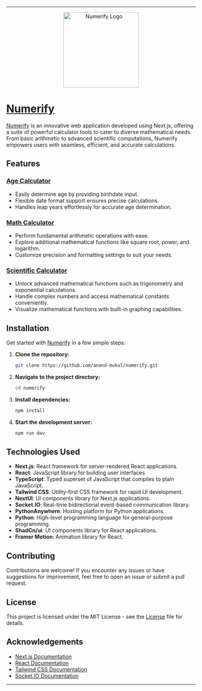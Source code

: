 ---

<div align="center">
  <img src="https://i.ibb.co/mCMKDDb/numerify.png" alt="Numerify Logo" width="200">
</div>

# [Numerify](https://numerify.vercel.app)

[Numerify](https://numerify.vercel.app) is an innovative web application developed using Next.js, offering a suite of powerful calculator tools to cater to diverse mathematical needs. From basic arithmetic to advanced scientific computations, Numerify empowers users with seamless, efficient, and accurate calculations.

## Features

### [Age Calculator](https://numerify.vercel.app/age-calculator)
- Easily determine age by providing birthdate input.
- Flexible date format support ensures precise calculations.
- Handles leap years effortlessly for accurate age determination.

### [Math Calculator](https://numerify.vercel.app/math-calculator)
- Perform fundamental arithmetic operations with ease.
- Explore additional mathematical functions like square root, power, and logarithm.
- Customize precision and formatting settings to suit your needs.

### [Scientific Calculator](https://numerify.vercel.app/scientific-calculator)
- Unlock advanced mathematical functions such as trigonometry and exponential calculations.
- Handle complex numbers and access mathematical constants conveniently.
- Visualize mathematical functions with built-in graphing capabilities.

## Installation

Get started with [Numerify](https://numerify.vercel.app) in a few simple steps:

1. **Clone the repository:**
   ```bash
   git clone https://github.com/anand-mukul/numerify.git
   ```

2. **Navigate to the project directory:**
   ```bash
   cd numerify
   ```

3. **Install dependencies:**
   ```bash
   npm install
   ```

4. **Start the development server:**
   ```bash
   npm run dev
   ```

## Technologies Used

- **Next.js**: React framework for server-rendered React applications.
- **React**: JavaScript library for building user interfaces.
- **TypeScript**: Typed superset of JavaScript that compiles to plain JavaScript.
- **Tailwind CSS**: Utility-first CSS framework for rapid UI development.
- **NextUI**: UI components library for Next.js applications.
- **Socket.IO**: Real-time bidirectional event-based communication library.
- **PythonAnywhere**: Hosting platform for Python applications.
- **Python**: High-level programming language for general-purpose programming.
- **ShadCn/ui**: UI components library for React applications.
- **Framer Motion**: Animation library for React.

## Contributing

Contributions are welcome! If you encounter any issues or have suggestions for improvement, feel free to open an issue or submit a pull request.

## License

This project is licensed under the MIT License - see the [License](https://choosealicense.com/licenses/mit/) file for details.

## Acknowledgements

- [Next.js Documentation](https://nextjs.org/docs)
- [React Documentation](https://react.dev/learn)
- [Tailwind CSS Documentation](https://tailwindcss.com/docs)
- [Socket.IO Documentation](https://socket.io/docs)

---